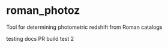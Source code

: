 # roman_photoz
Tool for determining photometric redshift from Roman catalogs

testing docs PR build
test 2
